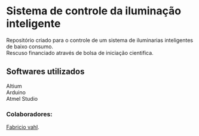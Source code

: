 <h1> Sistema de controle da iluminação inteligente </h1>
<p>
Repositório criado para o controle de um sistema de iluminarias inteligentes de baixo consumo.<br/>
Rescuso financiado através de bolsa de iniciação cientifica.
</p>

<h2> Softwares utilizados </h2>
<p> 
Altium <br/>
Arduino <br/>
Atmel Studio <br/>
</p>
<h3> Colaboradores: </h3>
<p>
<a href="https://github.com/fabriciovahl">Fabricio vahl</a>. <br/>     
</p>
